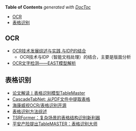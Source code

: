 <!-- START doctoc generated TOC please keep comment here to allow auto update -->
<!-- DON'T EDIT THIS SECTION, INSTEAD RE-RUN doctoc TO UPDATE -->
**Table of Contents**  *generated with [DocToc](https://github.com/thlorenz/doctoc)*

- [OCR](#ocr)
- [表格识别](#%E8%A1%A8%E6%A0%BC%E8%AF%86%E5%88%AB)

<!-- END doctoc generated TOC please keep comment here to allow auto update -->



## OCR

- [OCR技术发展综述与实践,与IDP的结合](https://mp.weixin.qq.com/s/Wf6zmy1PNwnrG8G_RMH4qQ)
  - OCR技术与IDP（智能文档处理）的结合，主要是版面分析
- [OCR文字检测——EAST模型解析](https://zhuanlan.zhihu.com/p/76071500)


## 表格识别

- [论文解读丨表格识别模型TableMaster](https://zhuanlan.zhihu.com/p/426215026)
- [CascadeTabNet: 从PDF文件中提取表格](https://zhuanlan.zhihu.com/p/377725118)
- [海康威视OCR/表格识别开源](https://mp.weixin.qq.com/s/Z865VsOJ4jiu93IoQak7gg)
- [表格识别方法综述](https://mp.weixin.qq.com/s/Vq_0kzrwb-Wa_9flSsveQA)
- [TSRFormer：复杂场景的表格结构识别新利器](https://mp.weixin.qq.com/s/_MwTMHNNmNN_xXtTWu6GIg)
- [平安产险提出TableMASTER：表格识别大师](https://mp.weixin.qq.com/s/RIQkj4xM5DEjxhMRlPjtXw)